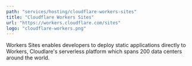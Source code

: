 ```yaml
---
path: "services/hosting/cloudflare-workers-sites"
title: "Cloudflare Workers Sites"
url: "https://workers.cloudflare.com/sites"
logo: "cloudflare-workers.png"
---
```


Workers Sites enables developers to deploy static applications directly to Workers, Cloudlare's serverless platform which spans 200 data centers around the world.
